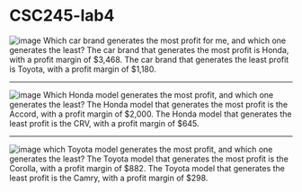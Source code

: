 # CSC245-lab4

![image](https://github.com/MENGXIAOZZZZZ/CSC245-lab4/assets/166454688/7bde3c09-3f7c-4683-8bbc-c27e6a1e5c3e)
Which car brand generates the most profit for me, and which one generates the least?
The car brand that generates the most profit is Honda, with a profit margin of $3,468.
The car brand that generates the least profit is Toyota, with a profit margin of $1,180.

--------------------------------------------------------------------------------------------------------

![image](https://github.com/MENGXIAOZZZZZ/CSC245-lab4/assets/166454688/7614d4fa-5ce7-4043-95cf-ed94aa5f62bf)
Which Honda model generates the most profit, and which one generates the least?
The Honda model that generates the most profit is the Accord, with a profit margin of $2,000.
The Honda model that generates the least profit is the CRV, with a profit margin of $645.

--------------------------------------------------------------------------------------------------------

![image](https://github.com/MENGXIAOZZZZZ/CSC245-lab4/assets/166454688/e74f1710-6022-4fae-bcab-4186cb7639bc)
which Toyota model generates the most profit, and which one generates the least?
The Toyota model that generates the most profit is the Corolla, with a profit margin of $882.
The Toyota model that generates the least profit is the Camry, with a profit margin of $298.
